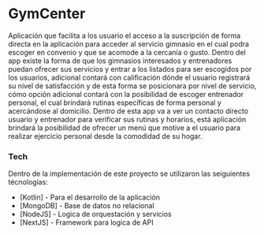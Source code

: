 # GymCenter

Aplicación que facilita a los usuario el acceso a la suscripción de forma directa en la aplicación para acceder al servicio gimnasio en el cual podra escoger en convenio y que se acomode a la cercanía o gusto. Dentro del app existe la forma de que los gimnasios interesados y entrenadores puedan ofrecer sus servicios y entrar a los listados para ser escogidos por los usuarios, adicional contará con calificación dónde el usuario registrará su nivel de satisfacción y de esta forma se posicionara por nivel de servicio, cómo opción adicional contará con la posibilidad de escoger entrenador personal, el cual brindará rutinas específicas de forma personal y acercándose al domicilio. 
Dentro de esta app va a ver un contacto directo usuario y entrenador para verificar sus rutinas y horarios, está aplicación brindará la posibilidad de ofrecer un menú que motive a el usuario para realizar ejercicio personal desde la comodidad de su hogar.

### Tech

Dentro de la implementación de este proyecto se utilizaron las seiguientes técnologías:

* [Kotlin] - Para el desarrollo de la aplicación 
* [MongoDB] - Base de datos no relacional
* [NodeJS] - Logica de orquestación y servicios
* [NextJS] - Framework para logica de API

